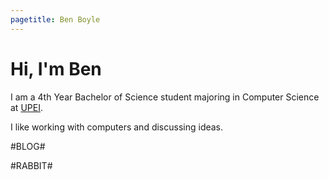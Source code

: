 ```yaml
---
pagetitle: Ben Boyle
---
```


# Hi, I'm Ben

I am a 4th Year Bachelor of Science student majoring in Computer Science at [UPEI](https://upei.ca).

I like working with computers and discussing ideas.

#BLOG#

#RABBIT#
